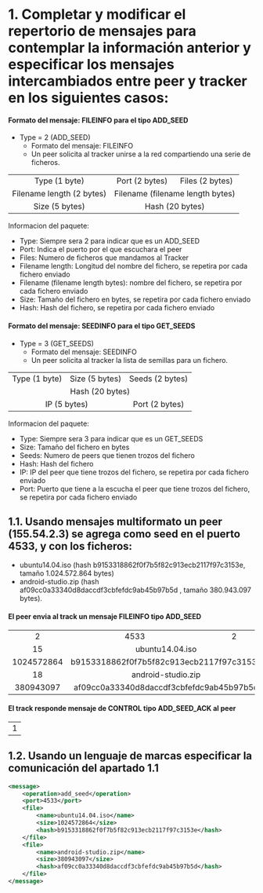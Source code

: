 

# 1. Completar y modificar el repertorio de mensajes para contemplar la información anterior y especificar los mensajes intercambiados entre peer y tracker en los siguientes casos:



#### Formato del mensaje: FILEINFO para el tipo ADD_SEED

- Type = 2 (ADD_SEED)
    - Formato del mensaje: FILEINFO
    - Un peer solicita al tracker unirse a la red compartiendo una serie de ficheros.

<table>
    <tr align="center">
        <td>Type (1 byte)</td>
        <td>Port (2 bytes)</td>
        <td>Files (2 bytes)</td>
    </tr>
    <tr align="center">
        <td>Filename length (2 bytes)</td>
        <td colspan="2">Filename (filename length bytes)</td>
    </tr>
    <tr align="center">
        <td>Size (5 bytes)</td>
        <td colspan="2">Hash (20 bytes)</td>
    </tr>
</table>

Informacion del paquete:

- Type: Siempre sera 2 para indicar que es un ADD_SEED
- Port: Indica el puerto por el que escuchara el peer
- Files: Numero de ficheros que mandamos al Tracker
- Filename length: Longitud del nombre del fichero, se repetira por cada fichero enviado
- Filename (filename length bytes): nombre del fichero, se repetira por cada fichero enviado
- Size: Tamaño del fichero en bytes, se repetira por cada fichero enviado
- Hash: Hash del fichero, se repetira por cada fichero enviado


#### Formato del mensaje: SEEDINFO para el tipo GET_SEEDS

- Type = 3 (GET_SEEDS)
    - Formato del mensaje: SEEDINFO
    - Un peer solicita al tracker la lista de semillas para un fichero.


<table>
    <tr align="center">
        <td>Type (1 byte)</td>
        <td>Size (5 bytes)</td>
        <td>Seeds (2 bytes)</td>
    </tr>
    <tr align="center">
        <td colspan="3">Hash (20 bytes)</td>
    </tr>
    <tr align="center">
        <td colspan="2">IP (5 bytes)</td>
        <td>Port (2 bytes)</td>
    </tr>
</table>

Informacion del paquete:

- Type: Siempre sera 3 para indicar que es un GET_SEEDS
- Size: Tamaño del fichero en bytes
- Seeds: Numero de peers que tienen trozos del fichero
- Hash: Hash del fichero
- IP: IP del peer que tiene trozos del fichero, se repetira por cada fichero enviado
- Port: Puerto que tiene a la escucha el peer que tiene trozos del fichero, se repetira por cada fichero enviado


## 1.1. Usando mensajes multiformato un peer (155.54.2.3) se agrega como seed en el puerto 4533, y con los ficheros:

- ubuntu14.04.iso (hash b9153318862f0f7b5f82c913ecb2117f97c3153e, tamaño 1.024.572.864 bytes)
- android-studio.zip (hash af09cc0a33340d8daccdf3cbfefdc9ab45b97b5d , tamaño 380.943.097 bytes).

#### El peer envia al track un mensaje FILEINFO tipo ADD_SEED

<table>
    <tr align="center">
        <td>2</td>
        <td>4533</td>
        <td>2</td>
    </tr>
    <tr align="center">
        <td>15</td>
        <td colspan="2">ubuntu14.04.iso</td>
    </tr>
    <tr align="center">
        <td>1024572864</td>
        <td colspan="2">b9153318862f0f7b5f82c913ecb2117f97c3153e</td>
    </tr>
    <tr align="center">
        <td>18</td>
        <td colspan="2">android-studio.zip</td>
    </tr>
    <tr align="center">
        <td>380943097</td>
        <td colspan="2">af09cc0a33340d8daccdf3cbfefdc9ab45b97b5d</td>
    </tr>
</table>


#### El track responde mensaje de CONTROL tipo ADD_SEED_ACK al peer

<table>
    <tr align="center">
        <td>1</td>
    </tr>
</table>



## 1.2. Usando un lenguaje de marcas especificar la comunicación del apartado 1.1

```xml
<message>
	<operation>add_seed</operation>
	<port>4533</port>
	<file>
		<name>ubuntu14.04.iso</name>
		<size>1024572864</size>
		<hash>b9153318862f0f7b5f82c913ecb2117f97c3153e</hash>
	</file>
	<file>
		<name>android-studio.zip</name>
		<size>380943097</size>
		<hash>af09cc0a33340d8daccdf3cbfefdc9ab45b97b5d</hash>
	</file>
</message>
```

